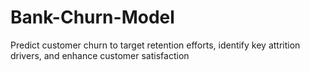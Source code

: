 # Bank-Churn-Model
Predict customer churn to target retention efforts, identify key attrition drivers, and enhance customer satisfaction

